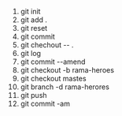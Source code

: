 1. git init
2. git add .
3. git reset
4. git commit
5. git chechout -- .
6. git log
7. git commit --amend
8. git checkout -b rama-heroes
9. git checkout mastes
10. git branch -d rama-herores
11. git push
12. git commit -am
